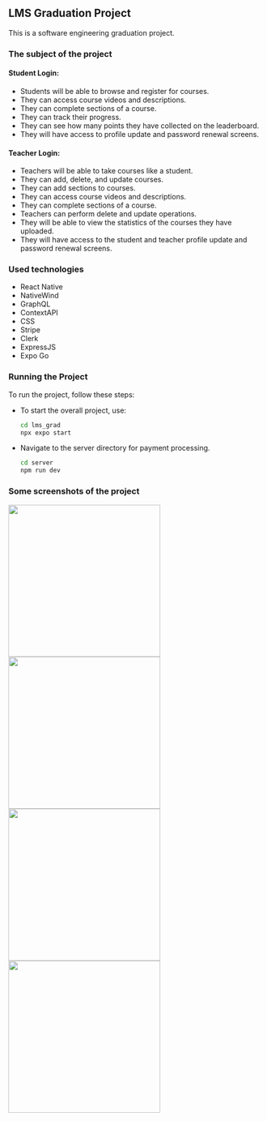 <h2> LMS Graduation Project </h2>
<p> This is a software engineering graduation project. </p>

### The subject of the project 
#### Student Login:
- Students will be able to browse and register for courses.
- They can access course videos and descriptions.
- They can complete sections of a course.
- They can track their progress.
- They can see how many points they have collected on the leaderboard.
- They will have access to profile update and password renewal screens.

#### Teacher Login:
- Teachers will be able to take courses like a student.
- They can add, delete, and update courses.
- They can add sections to courses.
- They can access course videos and descriptions.
- They can complete sections of a course.
- Teachers can perform delete and update operations.
- They will be able to view the statistics of the courses they have uploaded.
- They will have access to the student and teacher profile update and password renewal screens.

### Used technologies
- React Native
- NativeWind
- GraphQL
- ContextAPI
- CSS
- Stripe
- Clerk
- ExpressJS
- Expo Go

### Running the Project

To run the project, follow these steps:

- To start the overall project, use:
   ```bash
   cd lms_grad
   npx expo start


- Navigate to the server directory for payment processing.
   ```bash
   cd server
   npm run dev


### Some screenshots of the project

<img src="https://github.com/edakaraman/lms_grad/assets/95571155/3abd6fa1-0912-4bc4-8dd5-eddbb51b0beb" alt="" width="300" />
<img src="https://github.com/edakaraman/lms_grad/assets/95571155/b2de96c6-bd56-40aa-9204-32db27eb75a2" alt="" width="300" />
<br> <!-- Line break for new row -->

<img src="https://github.com/edakaraman/lms_grad/assets/95571155/65530c10-8708-4aee-9a79-6458463cc094" alt="" width="300"/>
<img src="https://github.com/edakaraman/lms_grad/assets/95571155/cdda9661-af06-40ce-af83-f6fc49716810" alt="" width="300" />

